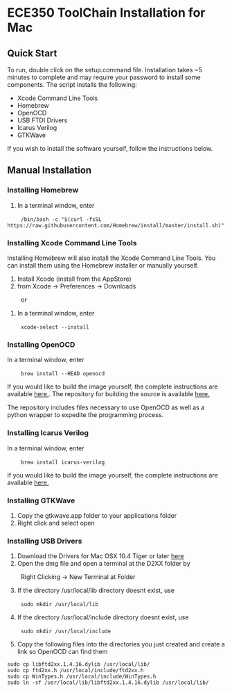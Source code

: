 # ECE350 ToolChain Installation for Mac
## Quick Start
To run, double click on the setup.command file. Installation takes ~5 minutes to complete and may require your password to install some components. The script installs the following:
- Xcode Command Line Tools
- Homebrew
- OpenOCD
- USB FTDI Drivers
- Icarus Verilog 
- GTKWave

If you wish to install the software yourself, follow the instructions below.

## Manual Installation
### Installing Homebrew
1. In a terminal window, enter

&nbsp;&nbsp;&nbsp;&nbsp;&nbsp;&nbsp;&nbsp;&nbsp;`/bin/bash -c "$(curl -fsSL https://raw.githubusercontent.com/Homebrew/install/master/install.sh)"`

### Installing Xcode Command Line Tools
Installing Homebrew will also install the Xcode Command Line Tools. You can install them using the Homebrew installer or manually yourself.
1. Install Xcode (install from the AppStore)
2. from Xcode -> Preferences -> Downloads

&nbsp;&nbsp;&nbsp;&nbsp;&nbsp;&nbsp;&nbsp;&nbsp;or

1. In a terminal window, enter

&nbsp;&nbsp;&nbsp;&nbsp;&nbsp;&nbsp;&nbsp;&nbsp;`xcode-select --install`

### Installing OpenOCD
In a terminal window, enter

&nbsp;&nbsp;&nbsp;&nbsp;&nbsp;&nbsp;&nbsp;&nbsp;`brew install --HEAD openocd`

If you would like to build the image yourself, the complete instructions are available [here.](http://openocd.org/documentation/). The repository for building the source is available [here.](https://sourceforge.net/p/openocd/code/ci/master/tree/)

The repository includes files necessary to use OpenOCD as well as a python wrapper to expedite the programming process.

### Installing Icarus Verilog
In a terminal window, enter

&nbsp;&nbsp;&nbsp;&nbsp;&nbsp;&nbsp;&nbsp;&nbsp;`brew install icarus-verilog`

If you would like to build the image yourself, the complete instructions are available [here.](https://iverilog.fandom.com/wiki/Installation_Guide#Installation_From_Source)

### Installing GTKWave
1. Copy the gtkwave.app folder to your applications folder
2. Right click and select open

### Installing USB Drivers
1. Download the Drivers for Mac OSX 10.4 Tiger or later [here](https://www.ftdichip.com/Drivers/D2XX/MacOSX/D2XX1.4.16.dmg)
2. Open the dmg file and open a terminal at the D2XX folder by 

&nbsp;&nbsp;&nbsp;&nbsp;&nbsp;&nbsp;&nbsp;&nbsp;Right Clicking -> New Terminal at Folder
  
3. If the directory /usr/local/lib directory doesnt exist, use

&nbsp;&nbsp;&nbsp;&nbsp;&nbsp;&nbsp;&nbsp;&nbsp;`sudo mkdir /usr/local/lib`

4. If the directory /usr/local/include directory doesnt exist, use

&nbsp;&nbsp;&nbsp;&nbsp;&nbsp;&nbsp;&nbsp;&nbsp;`sudo mkdir /usr/local/include`

5. Copy the following files into the directories you just created and create a link so OpenOCD can find them
```
sudo cp libftd2xx.1.4.16.dylib /usr/local/lib/
sudo cp ftd2xx.h /usr/local/include/ftd2xx.h
sudo cp WinTypes.h /usr/local/include/WinTypes.h
sudo ln -sf /usr/local/lib/libftd2xx.1.4.16.dylib /usr/local/lib/
```
